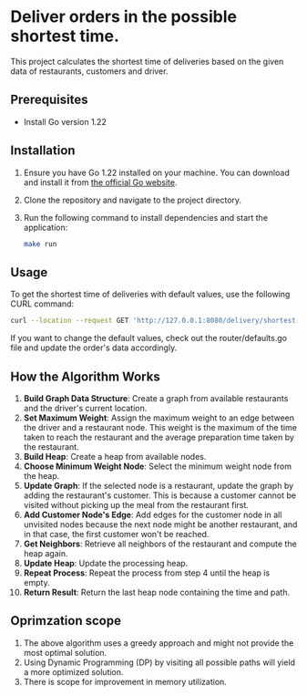 # Deliver orders in the possible shortest time.

This project calculates the shortest time of deliveries based on the given data of restaurants, customers and driver.

## Prerequisites

- Install Go version 1.22

## Installation

1. Ensure you have Go 1.22 installed on your machine. You can download and install it from [the official Go website](https://golang.org/dl/).

2. Clone the repository and navigate to the project directory.

3. Run the following command to install dependencies and start the application:
    ```sh
    make run
    ```

## Usage

To get the shortest time of deliveries with default values, use the following CURL command:
```sh
curl --location --request GET 'http://127.0.0.1:8080/delivery/shortest-time/aman'
```
If you want to change the default values, check out the router/defaults.go file and update the order's data accordingly.

## How the Algorithm Works
1. **Build Graph Data Structure**: Create a graph from available restaurants and the driver's current location.
2. **Set Maximum Weight**: Assign the maximum weight to an edge between the driver and a restaurant node. This weight is the maximum of the time taken to reach the restaurant and the average preparation time taken by the restaurant.
3. **Build Heap**: Create a heap from available nodes.
4. **Choose Minimum Weight Node**: Select the minimum weight node from the heap.
5. **Update Graph**: If the selected node is a restaurant, update the graph by adding the restaurant's customer. This is because a customer cannot be visited without picking up the meal from the restaurant first.
6. **Add Customer Node's Edge**: Add edges for the customer node in all unvisited nodes because the next node might be another restaurant, and in that case, the first customer won't be reached.
7. **Get Neighbors**: Retrieve all neighbors of the restaurant and compute the heap again.
8. **Update Heap**: Update the processing heap.
9. **Repeat Process**: Repeat the process from step 4 until the heap is empty.
10. **Return Result**: Return the last heap node containing the time and path.

## Oprimzation scope
1. The above algorithm uses a greedy approach and might not provide the most optimal solution.
2. Using Dynamic Programming (DP) by visiting all possible paths will yield a more optimized solution.
3. There is scope for improvement in memory utilization.